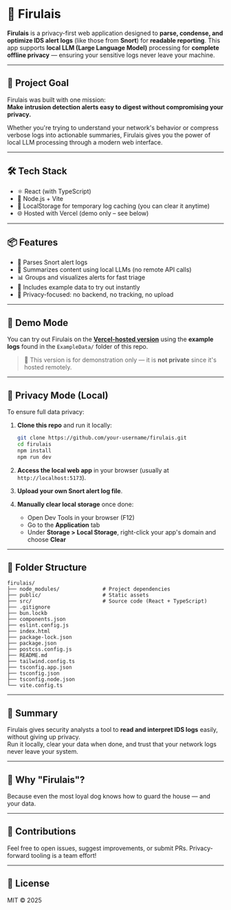 # 🐾 Firulais

**Firulais** is a privacy-first web application designed to **parse, condense, and optimize IDS alert logs** (like those from **Snort**) for **readable reporting**. This app supports **local LLM (Large Language Model)** processing for **complete offline privacy** — ensuring your sensitive logs never leave your machine.

---

## 🚀 Project Goal

Firulais was built with one mission:  
**Make intrusion detection alerts easy to digest without compromising your privacy.**

Whether you're trying to understand your network's behavior or compress verbose logs into actionable summaries, Firulais gives you the power of local LLM processing through a modern web interface.

---

## 🛠 Tech Stack

- ⚛️ React (with TypeScript)
- 🧠 Node.js + Vite
- 🔐 LocalStorage for temporary log caching (you can clear it anytime)
- 🌐 Hosted with Vercel (demo only – see below)

---

## 📦 Features

- 🧾 Parses Snort alert logs
- 🧠 Summarizes content using local LLMs (no remote API calls)
- 📊 Groups and visualizes alerts for fast triage
- 🧪 Includes example data to try out instantly
- 🧼 Privacy-focused: no backend, no tracking, no upload

---

## 🧪 Demo Mode

You can try out Firulais on the [**Vercel-hosted version**](https://your-vercel-url.vercel.app) using the **example logs** found in the `ExampleData/` folder of this repo.

> 🧪 This version is for demonstration only — it is **not private** since it's hosted remotely.

---

## 🔐 Privacy Mode (Local)

To ensure full data privacy:

1. **Clone this repo** and run it locally:
   ```bash
   git clone https://github.com/your-username/firulais.git
   cd firulais
   npm install
   npm run dev
   ```

2. **Access the local web app** in your browser (usually at `http://localhost:5173`).
3. **Upload your own Snort alert log file**.
4. **Manually clear local storage** once done:
   - Open Dev Tools in your browser (F12)
   - Go to the **Application** tab
   - Under **Storage > Local Storage**, right-click your app's domain and choose **Clear**

---

## 📂 Folder Structure

```
firulais/
├── node_modules/              # Project dependencies
├── public/                    # Static assets
├── src/                       # Source code (React + TypeScript)
├── .gitignore
├── bun.lockb
├── components.json
├── eslint.config.js
├── index.html
├── package-lock.json
├── package.json
├── postcss.config.js
├── README.md
├── tailwind.config.ts
├── tsconfig.app.json
├── tsconfig.json
├── tsconfig.node.json
└── vite.config.ts
```


---

## 🧠 Summary

Firulais gives security analysts a tool to **read and interpret IDS logs** easily, without giving up privacy.  
Run it locally, clear your data when done, and trust that your network logs never leave your system.

---

## 🐶 Why "Firulais"?

Because even the most loyal dog knows how to guard the house — and your data.

---

## 🤝 Contributions

Feel free to open issues, suggest improvements, or submit PRs. Privacy-forward tooling is a team effort!

---

## 📜 License

MIT © 2025

